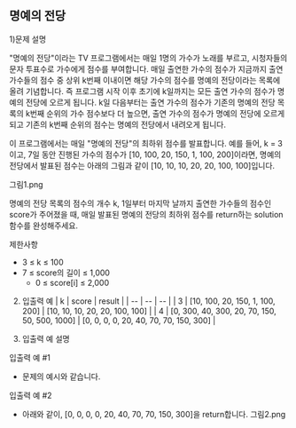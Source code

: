 ## 명예의 전당

1)문제 설명

"명예의 전당"이라는 TV 프로그램에서는 매일 1명의 가수가 노래를 부르고, 시청자들의 문자 투표수로 가수에게 점수를 부여합니다. 매일 출연한 가수의 점수가 지금까지 출연 가수들의 점수 중 상위 k번째 이내이면 해당 가수의 점수를 명예의 전당이라는 목록에 올려 기념합니다. 즉 프로그램 시작 이후 초기에 k일까지는 모든 출연 가수의 점수가 명예의 전당에 오르게 됩니다. k일 다음부터는 출연 가수의 점수가 기존의 명예의 전당 목록의 k번째 순위의 가수 점수보다 더 높으면, 출연 가수의 점수가 명예의 전당에 오르게 되고 기존의 k번째 순위의 점수는 명예의 전당에서 내려오게 됩니다.

이 프로그램에서는 매일 "명예의 전당"의 최하위 점수를 발표합니다. 예를 들어, k = 3이고, 7일 동안 진행된 가수의 점수가 [10, 100, 20, 150, 1, 100, 200]이라면, 명예의 전당에서 발표된 점수는 아래의 그림과 같이 [10, 10, 10, 20, 20, 100, 100]입니다.

그림1.png

명예의 전당 목록의 점수의 개수 k, 1일부터 마지막 날까지 출연한 가수들의 점수인 score가 주어졌을 때, 매일 발표된 명예의 전당의 최하위 점수를 return하는 solution 함수를 완성해주세요.

제한사항
- 3 ≤ k ≤ 100
- 7 ≤ score의 길이 ≤ 1,000
    - 0 ≤ score[i] ≤ 2,000

2) 입출력 예
| k  | score | result |
| -- | -- | -- |
| 3 | [10, 100, 20, 150, 1, 100, 200] | [10, 10, 10, 20, 20, 100, 100] |
| 4 | [0, 300, 40, 300, 20, 70, 150, 50, 500, 1000] | [0, 0, 0, 0, 20, 40, 70, 70, 150, 300] |		
		
3) 입출력 예 설명

입출력 예 #1

- 문제의 예시와 같습니다.

입출력 예 #2

- 아래와 같이, [0, 0, 0, 0, 20, 40, 70, 70, 150, 300]을 return합니다.
그림2.png